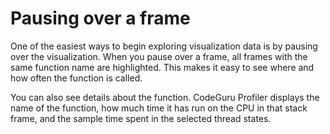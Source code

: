 # Pausing over a frame<a name="working-with-visualizations-pause"></a>

One of the easiest ways to begin exploring visualization data is by pausing over the visualization\. When you pause over a frame, all frames with the same function name are highlighted\. This makes it easy to see where and how often the function is called\. 

You can also see details about the function\. CodeGuru Profiler displays the name of the function, how much time it has run on the CPU in that stack frame, and the sample time spent in the selected thread states\. 
